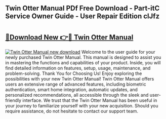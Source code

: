 ## Twin Otter Manual PDf Free Download - Part-itC Service Owner Guide - User Repair Edition clJfz

# <h2><a href="http://bc82960.oget.top/?id=Twin+Otter+Manual">🔗Download New 👉🔴 Twin Otter Manual</a></h2>

[![Twin Otter Manual new download](https://i.imgur.com/5g1atiW.png)](http://bc82960.oget.top/?id=Twin+Otter+Manual)
Welcome to the user guide for your newly purchased Twin Otter Manual. This manual is designed to assist you in mastering the functions and capabilities of your product. Inside, you will find detailed information on features, setup, usage, maintenance, and problem-solving. Thank You for Choosing Us! Enjoy exploring the possibilities with your new Twin Otter Manual! Twin Otter Manual offers users an extensive range of advanced features, including biometric authentication, smart home integration, automatic updates, and personalized recommendations, all accessible through the sleek and user-friendly interface. We trust that the Twin Otter Manual has been useful in your journey to familiarize yourself with your new acquisition. Should you require assistance, do not hesitate to contact our support team.

